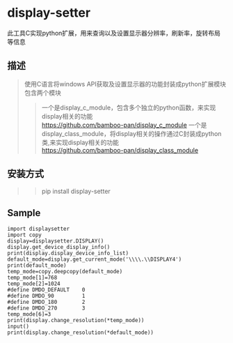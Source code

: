 # display-setter
此工具C实现python扩展，用来查询以及设置显示器分辨率，刷新率，旋转布局等信息  

## 描述  
> 使用C语言将windows API获取及设置显示器的功能封装成python扩展模块  
> 包含两个模块    
>> 一个是display_c_module，包含多个独立的python函数，来实现display相关的功能  
>> https://github.com/bamboo-pan/display_c_module
>> 一个是display_class_module，将display相关的操作通过C封装成python类,来实现display相关的功能  
>> https://github.com/bamboo-pan/display_class_module

## 安装方式  
>> pip install display-setter  

## Sample
```
import displaysetter
import copy
display=displaysetter.DISPLAY()
display.get_device_display_info()
print(display.display_device_info_list)
default_mode=display.get_current_mode('\\\\.\\DISPLAY4')
print(default_mode)
temp_mode=copy.deepcopy(default_mode)
temp_mode[1]=768
temp_mode[2]=1024
#define DMDO_DEFAULT    0
#define DMDO_90         1
#define DMDO_180        2
#define DMDO_270        3
temp_mode[6]=3
print(display.change_resolution(*temp_mode))
input()
print(display.change_resolution(*default_mode))
```

